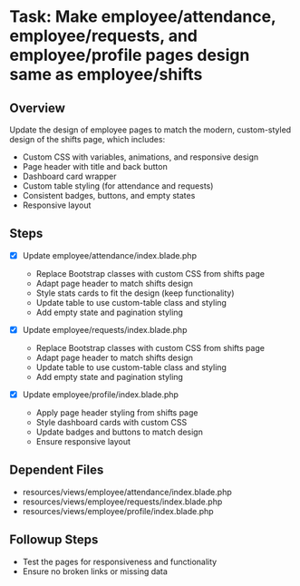 # Task: Make employee/attendance, employee/requests, and employee/profile pages design same as employee/shifts

## Overview
Update the design of employee pages to match the modern, custom-styled design of the shifts page, which includes:
- Custom CSS with variables, animations, and responsive design
- Page header with title and back button
- Dashboard card wrapper
- Custom table styling (for attendance and requests)
- Consistent badges, buttons, and empty states
- Responsive layout

## Steps
- [x] Update employee/attendance/index.blade.php
  - Replace Bootstrap classes with custom CSS from shifts page
  - Adapt page header to match shifts design
  - Style stats cards to fit the design (keep functionality)
  - Update table to use custom-table class and styling
  - Add empty state and pagination styling

- [x] Update employee/requests/index.blade.php
  - Replace Bootstrap classes with custom CSS from shifts page
  - Adapt page header to match shifts design
  - Update table to use custom-table class and styling
  - Add empty state and pagination styling

- [x] Update employee/profile/index.blade.php
  - Apply page header styling from shifts page
  - Style dashboard cards with custom CSS
  - Update badges and buttons to match design
  - Ensure responsive layout

## Dependent Files
- resources/views/employee/attendance/index.blade.php
- resources/views/employee/requests/index.blade.php
- resources/views/employee/profile/index.blade.php

## Followup Steps
- Test the pages for responsiveness and functionality
- Ensure no broken links or missing data

